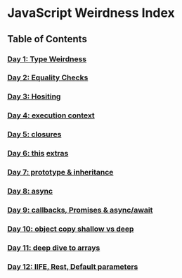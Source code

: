 # JavaScript Weirdness Index

## Table of Contents

### [Day 1: Type Weirdness](./Day1/day1.md)
### [Day 2: Equality Checks](./Day2/day2.md)
### [Day 3: Hositing](./Day3/day3.md)
### [Day 4: execution context](./Day4/day4.md)
### [Day 5: closures](./Day5/day5.md)
### [Day 6: this](./Day6/day6.md) [extras](./Day6-extras/day6-II.md)
### [Day 7: prototype & inheritance](./Day7/day7.md)
### [Day 8: async](./Day8/day8.md)
### [Day 9: callbacks, Promises & async/await](./Day9/day9.md)
### [Day 10: object copy shallow vs deep](./Day10/day10.md)
### [Day 11: deep dive to arrays](./Day11/day11.md)
### [Day 12: IIFE, Rest, Default parameters](./Day12/day12.md)
